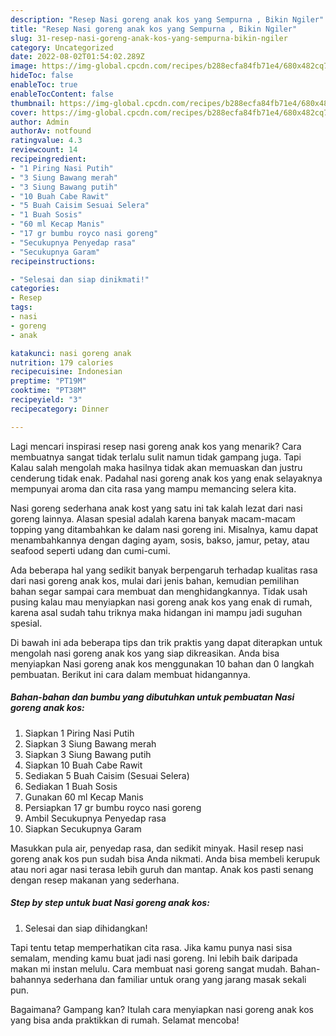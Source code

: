 ```yaml
---
description: "Resep Nasi goreng anak kos yang Sempurna , Bikin Ngiler"
title: "Resep Nasi goreng anak kos yang Sempurna , Bikin Ngiler"
slug: 31-resep-nasi-goreng-anak-kos-yang-sempurna-bikin-ngiler
category: Uncategorized
date: 2022-08-02T01:54:02.289Z
image: https://img-global.cpcdn.com/recipes/b288ecfa84fb71e4/680x482cq70/nasi-goreng-anak-kos-foto-resep-utama.jpg
hideToc: false
enableToc: true
enableTocContent: false
thumbnail: https://img-global.cpcdn.com/recipes/b288ecfa84fb71e4/680x482cq70/nasi-goreng-anak-kos-foto-resep-utama.jpg
cover: https://img-global.cpcdn.com/recipes/b288ecfa84fb71e4/680x482cq70/nasi-goreng-anak-kos-foto-resep-utama.jpg
author: Admin
authorAv: notfound
ratingvalue: 4.3
reviewcount: 14
recipeingredient:
- "1 Piring Nasi Putih"
- "3 Siung Bawang merah"
- "3 Siung Bawang putih"
- "10 Buah Cabe Rawit"
- "5 Buah Caisim Sesuai Selera"
- "1 Buah Sosis"
- "60 ml Kecap Manis"
- "17 gr bumbu royco nasi goreng"
- "Secukupnya Penyedap rasa"
- "Secukupnya Garam"
recipeinstructions:

- "Selesai dan siap dinikmati!"
categories:
- Resep
tags:
- nasi
- goreng
- anak

katakunci: nasi goreng anak 
nutrition: 179 calories
recipecuisine: Indonesian
preptime: "PT19M"
cooktime: "PT38M"
recipeyield: "3"
recipecategory: Dinner

---
```



Lagi mencari inspirasi resep nasi goreng anak kos yang menarik? Cara membuatnya sangat tidak terlalu sulit namun tidak gampang juga. Tapi Kalau salah mengolah maka hasilnya tidak akan memuaskan dan justru cenderung tidak enak. Padahal nasi goreng anak kos yang enak selayaknya mempunyai aroma dan cita rasa yang mampu memancing selera kita.


Nasi goreng sederhana anak kost yang satu ini tak kalah lezat dari nasi goreng lainnya. Alasan spesial adalah karena banyak macam-macam topping yang ditambahkan ke dalam nasi goreng ini. Misalnya, kamu dapat menambahkannya dengan daging ayam, sosis, bakso, jamur, petay, atau seafood seperti udang dan cumi-cumi.

Ada beberapa hal yang sedikit banyak berpengaruh terhadap kualitas rasa dari nasi goreng anak kos, mulai dari jenis bahan, kemudian pemilihan bahan segar sampai cara membuat dan menghidangkannya. Tidak usah pusing kalau mau menyiapkan nasi goreng anak kos yang enak di rumah, karena asal sudah tahu triknya maka hidangan ini mampu jadi suguhan spesial.


Di bawah ini ada beberapa tips dan trik praktis yang dapat diterapkan untuk mengolah nasi goreng anak kos yang siap dikreasikan. Anda bisa menyiapkan Nasi goreng anak kos menggunakan 10 bahan dan 0 langkah pembuatan. Berikut ini cara dalam membuat hidangannya.

<!--inarticleads1-->

##### Bahan-bahan dan bumbu yang dibutuhkan untuk pembuatan Nasi goreng anak kos:

1. Siapkan 1 Piring Nasi Putih
1. Siapkan 3 Siung Bawang merah
1. Siapkan 3 Siung Bawang putih
1. Siapkan 10 Buah Cabe Rawit
1. Sediakan 5 Buah Caisim (Sesuai Selera)
1. Sediakan 1 Buah Sosis
1. Gunakan 60 ml Kecap Manis
1. Persiapkan 17 gr bumbu royco nasi goreng
1. Ambil Secukupnya Penyedap rasa
1. Siapkan Secukupnya Garam


Masukkan pula air, penyedap rasa, dan sedikit minyak. Hasil resep nasi goreng anak kos pun sudah bisa Anda nikmati. Anda bisa membeli kerupuk atau nori agar nasi terasa lebih guruh dan mantap. Anak kos pasti senang dengan resep makanan yang sederhana. 

<!--inarticleads2-->

##### Step by step untuk buat Nasi goreng anak kos:


1. Selesai dan siap dihidangkan!

Tapi tentu tetap memperhatikan cita rasa. Jika kamu punya nasi sisa semalam, mending kamu buat jadi nasi goreng. Ini lebih baik daripada makan mi instan melulu. Cara membuat nasi goreng sangat mudah. Bahan-bahannya sederhana dan familiar untuk orang yang jarang masak sekali pun. 

Bagaimana? Gampang kan? Itulah cara menyiapkan nasi goreng anak kos yang bisa anda praktikkan di rumah. Selamat mencoba!
